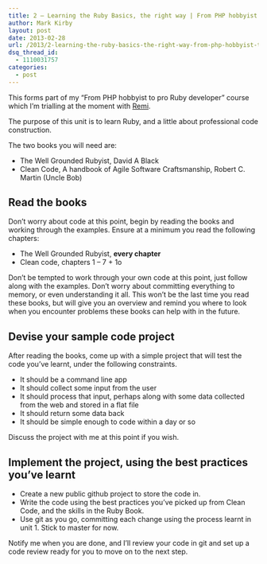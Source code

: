 ```yaml
---
title: 2 – Learning the Ruby Basics, the right way | From PHP hobbyist to pro Ruby developer course
author: Mark Kirby
layout: post
date: 2013-02-28
url: /2013/2-learning-the-ruby-basics-the-right-way-from-php-hobbyist-to-pro-ruby-developer-course/
dsq_thread_id:
  - 1110031757
categories:
  - post
---
```

This forms part of my &#8220;From PHP hobbyist to pro Ruby developer&#8221; course which I&#8217;m trialling at the moment with [Remi][1].

The purpose of this unit is to learn Ruby, and a little about professional code construction.

The two books you will need are:

  * The Well Grounded Rubyist, David A Black
  * Clean Code, A handbook of Agile Software Craftsmanship, Robert C. Martin (Uncle Bob)

## Read the books

Don&#8217;t worry about code at this point, begin by reading the books and working through the examples. Ensure at a minimum you read the following chapters:

  * The Well Grounded Rubyist, **every chapter**
  * Clean code, chapters 1 &#8211; 7 + 1o

Don&#8217;t be tempted to work through your own code at this point, just follow along with the examples. Don&#8217;t worry about committing everything to memory, or even understanding it all. This won&#8217;t be the last time you read these books, but will give you an overview and remind you where to look when you encounter problems these books can help with in the future.

## Devise your sample code project

After reading the books, come up with a simple project that will test the code you&#8217;ve learnt, under the following constraints.

  * <span style="line-height: 13px;">It should be a command line app</span>
  * It should collect some input from the user
  * It should process that input, perhaps along with some data collected from the web and stored in a flat file
  * It should return some data back
  * It should be simple enough to code within a day or so

Discuss the project with me at this point if you wish.

## Implement the project, using the best practices you&#8217;ve learnt

  * Create a new public github project to store the code in.
  * Write the code using the best practices you&#8217;ve picked up from Clean Code, and the skills in the Ruby Book.
  * Use git as you go, committing each change using the process learnt in unit 1. Stick to master for now.

Notify me when you are done, and I&#8217;ll review your code in git and set up a code review ready for you to move on to the next step.

 [1]: http://rshergold.github.com